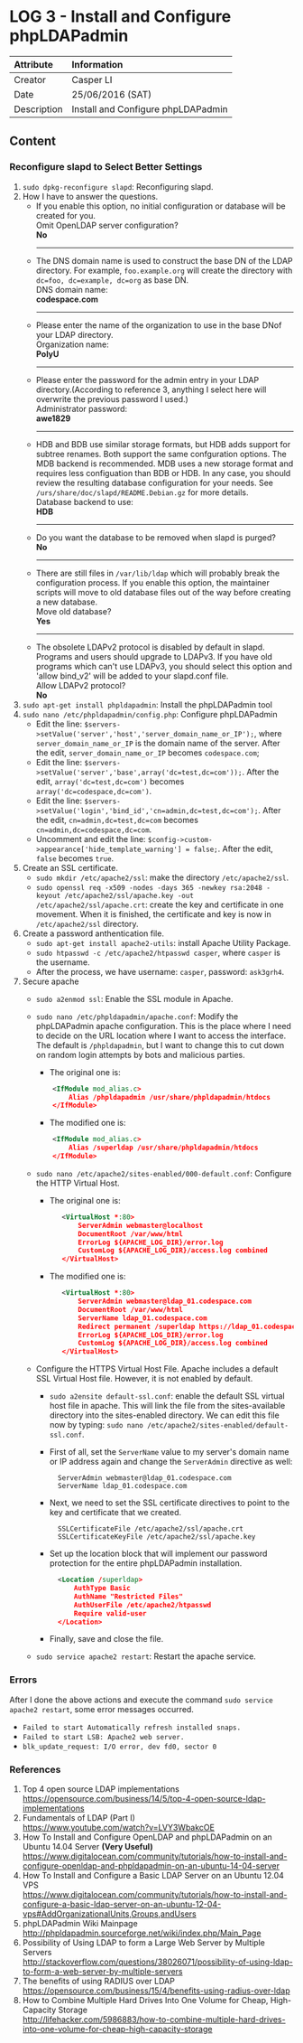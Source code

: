 LOG 3 - Install and Configure phpLDAPadmin
===========================================

| Attribute   | Information      |
| :---------- | :--------------- |
| Creator     | Casper LI        |
| Date        | 25/06/2016 (SAT) |
| Description | Install and Configure phpLDAPadmin |

Content
-------------------------------------------
### Reconfigure slapd to Select Better Settings

1. `sudo dpkg-reconfigure slapd`: Reconfiguring slapd.
2. How I have to answer the questions.
   *  If you enable this option, no initial configuration or database will be created for you.<br/>
      Omit OpenLDAP server configuration? <br/>
      **No**<hr/>
   * The DNS domain name is used to construct the base DN of the LDAP directory. For example, `foo.example.org` will create the directory with `dc=foo, dc=example, dc=org` as base DN.<br/>
     DNS domain name:<br/>
     **codespace.com**<hr/>
   * Please enter the name of the organization to use in the base DNof your LDAP directory.<br/>
     Organization name:<br/>
     **PolyU**<hr/>
   * Please enter the password for the admin entry in your LDAP directory.(According to reference 3, anything I select here will overwrite the previous password I used.)<br/>
     Administrator password:<br/>
     **awe1829**<hr/>
   * HDB and BDB use similar storage formats, but HDB adds support for subtree renames. Both support the same confguration options. The MDB backend is recommended. MDB uses a new storage format and requires less configuation than BDB or HDB. In any case, you should review the resulting database configuration for your needs. See `/urs/share/doc/slapd/README.Debian.gz` for more details.<br/>
   Database backend to use:<br/>
     **HDB**<hr/>
   * Do you want the database to be removed when slapd is purged?<br/>
     **No**<hr/>
   * There are still files in `/var/lib/ldap` which will probably break the configuration process. If you enable this option, the maintainer scripts will move to old database files out of the way before creating a new database.<br/>
     Move old database?<br/>
     **Yes**<hr/>
   * The obsolete LDAPv2 protocol is disabled by default in slapd. Programs and users should upgrade to LDAPv3. If you have old programs which can't use LDAPv3, you should select this option and 'allow bind_v2' will be added to your slapd.conf file.<br/>
     Allow LDAPv2 protocol?<br/>
     **No**
3. `sudo apt-get install phpldapadmin`: Install the phpLDAPadmin tool
4. `sudo nano /etc/phpldapadmin/config.php`: Configure phpLDAPadmin
   * Edit the line: `$servers->setValue('server','host','server_domain_name_or_IP');`, where `server_domain_name_or_IP` is the domain name of the server. After the edit, `server_domain_name_or_IP` becomes `codespace.com`;
   * Edit the line: `$servers->setValue('server','base',array('dc=test,dc=com'));`. After the edit, `array('dc=test,dc=com')` becomes `array('dc=codespace,dc=com')`.
   * Edit the line: `$servers->setValue('login','bind_id','cn=admin,dc=test,dc=com');`. After the edit, `cn=admin,dc=test,dc=com` becomes `cn=admin,dc=codespace,dc=com`.
   * Uncomment and edit the line: `$config->custom->appearance['hide_template_warning'] = false;`. After the edit, `false` becomes `true`.
5. Create an SSL certificate.
   * `sudo mkdir /etc/apache2/ssl`: make the directory `/etc/apache2/ssl`.
   * `sudo openssl req -x509 -nodes -days 365 -newkey rsa:2048 -keyout /etc/apache2/ssl/apache.key -out /etc/apache2/ssl/apache.crt`: create the key and certificate in one movement. When it is finished, the certificate and key is now in `/etc/apache2/ssl` directory.
6. Create a password anthentication file.
   * `sudo apt-get install apache2-utils`: install Apache Utility Package.
   * `sudo htpasswd -c /etc/apache2/htpasswd casper`, where `casper` is the username.
   * After the process, we have username: `casper`, password: `ask3grh4`.
7. Secure apache
   * `sudo a2enmod ssl`: Enable the SSL module in Apache.
   * `sudo nano /etc/phpldapadmin/apache.conf`: Modify the phpLDAPadmin apache configuration. This is the place where I need to decide on the URL location where I want to access the interface. The default is `/phpldapadmin`, but I want to change this to cut down on random login attempts by bots and malicious parties.
       * The original one is:
        ```xml
            <IfModule mod_alias.c>
                Alias /phpldapadmin /usr/share/phpldapadmin/htdocs
            </IfModule>
        ```
       * The modified one is:
        ```xml
            <IfModule mod_alias.c>
                Alias /superldap /usr/share/phpldapadmin/htdocs
            </IfModule>
        ```
   * `sudo nano /etc/apache2/sites-enabled/000-default.conf`: Configure the HTTP Virtual Host.
       * The original one is:
       
         ```xml
            <VirtualHost *:80>
                ServerAdmin webmaster@localhost
                DocumentRoot /var/www/html
                ErrorLog ${APACHE_LOG_DIR}/error.log
                CustomLog ${APACHE_LOG_DIR}/access.log combined
            </VirtualHost>
         ```
        
       * The modified one is:
       
         ```xml
            <VirtualHost *:80>
                ServerAdmin webmaster@ldap_01.codespace.com
                DocumentRoot /var/www/html
                ServerName ldap_01.codespace.com
                Redirect permanent /superldap https://ldap_01.codespace.com/superldap
                ErrorLog ${APACHE_LOG_DIR}/error.log
                CustomLog ${APACHE_LOG_DIR}/access.log combined
            </VirtualHost>
         ```
         
   * Configure the HTTPS Virtual Host File. Apache includes a default SSL Virtual Host file. However, it is not enabled by default.
      * `sudo a2ensite default-ssl.conf`: enable the default SSL virtual host file in apache. This will link the file from the sites-available directory into the sites-enabled directory. We can edit this file now by typing: `sudo nano /etc/apache2/sites-enabled/default-ssl.conf`.
      * First of all, set the `ServerName` value to my server's domain name or IP address again and change the `ServerAdmin` directive as well:
      
        ```shell
          ServerAdmin webmaster@ldap_01.codespace.com
          ServerName ldap_01.codespace.com
        ```
      * Next, we need to set the SSL certificate directives to point to the key and certificate that we created.
      
        ```shell
          SSLCertificateFile /etc/apache2/ssl/apache.crt
          SSLCertificateKeyFile /etc/apache2/ssl/apache.key
        ```
        
      * Set up the location block that will implement our password protection for the entire phpLDAPadmin installation.
        ```xml
          <Location /superldap>
              AuthType Basic
              AuthName "Restricted Files"
              AuthUserFile /etc/apache2/htpasswd
              Require valid-user
          </Location>
        ```
      
      * Finally, save and close the file.
   * `sudo service apache2 restart`: Restart the apache service.

### Errors
After I done the above actions and execute the command `sudo service apache2 restart`, some error messages occurred.
* `Failed to start Automatically refresh installed snaps.` 
* `Failed to start LSB: Apache2 web server.`
* `blk_update_request: I/O error, dev fd0, sector 0`


### References

1. Top 4 open source LDAP implementations <br/>
   https://opensource.com/business/14/5/top-4-open-source-ldap-implementations
2. Fundamentals of LDAP (Part I) <br/>
   https://www.youtube.com/watch?v=LVY3WbakcOE
3. How To Install and Configure OpenLDAP and phpLDAPadmin on an Ubuntu 14.04 Server **(Very Useful)**<br/>
   https://www.digitalocean.com/community/tutorials/how-to-install-and-configure-openldap-and-phpldapadmin-on-an-ubuntu-14-04-server
4. How To Install and Configure a Basic LDAP Server on an Ubuntu 12.04 VPS <br/>
   https://www.digitalocean.com/community/tutorials/how-to-install-and-configure-a-basic-ldap-server-on-an-ubuntu-12-04-vps#AddOrganizationalUnits,Groups,andUsers
5. phpLDAPadmin Wiki Mainpage <br/>
   http://phpldapadmin.sourceforge.net/wiki/index.php/Main_Page
6. Possibility of Using LDAP to form a Large Web Server by Multiple Servers <br/>
   http://stackoverflow.com/questions/38026071/possibility-of-using-ldap-to-form-a-web-server-by-multiple-servers
7. The benefits of using RADIUS over LDAP <br/>
   https://opensource.com/business/15/4/benefits-using-radius-over-ldap
8. How to Combine Multiple Hard Drives Into One Volume for Cheap, High-Capacity Storage <br/>
   http://lifehacker.com/5986883/how-to-combine-multiple-hard-drives-into-one-volume-for-cheap-high-capacity-storage
